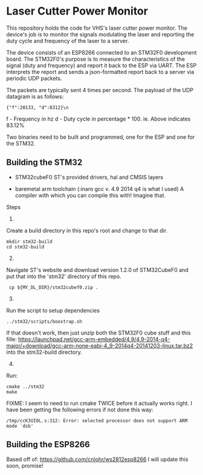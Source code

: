 Laser Cutter Power Monitor
==================

This repository holds the code for VHS's laser cutter power monitor.  The device's job is to monitor the signals modulating the laser and reporting the duty cycle and frequency of the laser to a server.

The device consists of an ESP8266 connected to an STM32F0 development board.  The STM32F0's purpose is to measure the characteristics of the signal (duty and frequency) and report it back to the ESP via UART.  The ESP interprets the report and sends a json-formatted report back to a server via periodic UDP packets.

The packets are typically sent 4 times per second.  The payload of the UDP datagram is as follows:

    {"f":20133, "d":8312}\n

f - Frequency in hz
d - Duty cycle in percentage * 100.  ie. Above indicates 83.12%

Two binaries need to be built and programmed, one for the ESP and one for the STM32. 

Building the STM32
---------------------

* STM32cubeF0
ST's provided drivers, hal and CMSIS layers

* baremetal arm toolchain (:inaro gcc v. 4.9 2014 q4 is what I used)
A compiler with which you can compile this with! Imagine that.

Steps

1.
Create a build directory in this repo's root and change to that dir. 

    mkdir stm32-build
    cd stm32-build

2.
Navigate ST's website and download version 1.2.0 of STM32CubeF0 and put that into the 'stm32' directory of this repo.

     cp ${MY_DL_DIR}/stm32cubef0.zip .

3.
Run the script to setup dependencies

    ../stm32/scripts/boostrap.sh

If that doesn't work, then just unzip both the STM32F0 cube stuff and this fille: https://launchpad.net/gcc-arm-embedded/4.9/4.9-2014-q4-major/+download/gcc-arm-none-eabi-4_9-2014q4-20141203-linux.tar.bz2 into the stm32-build directory.

4.
Run:

    cmake ../stm32
    make

FIXME: I seem to need to run cmake TWICE before it actually works right. I have been getting the following errors if not done this way:
    
    /tmp/ccK3UI0L.s:312: Error: selected processor does not support ARM mode `dsb'

Building the ESP8266
------------------------

Based off of: https://github.com/cnlohr/ws2812esp8266
I will update this soon, promise!


